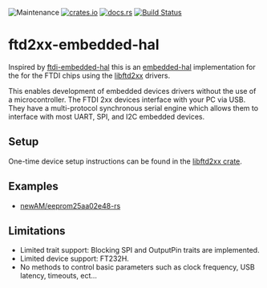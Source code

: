 ![Maintenance](https://img.shields.io/badge/maintenance-experimental-blue.svg)
[![crates.io](https://img.shields.io/crates/v/ftd2xx-embedded-hal.svg)](https://crates.io/crates/ftd2xx-embedded-hal)
[![docs.rs](https://docs.rs/ftd2xx-embedded-hal/badge.svg)](https://docs.rs/ftd2xx-embedded-hal/)
[![Build Status](https://github.com/newAM/ftd2xx-embedded-hal/workflows/CI/badge.svg)](https://github.com/newAM/ftd2xx-embedded-hal/actions)

# ftd2xx-embedded-hal

Inspired by [ftdi-embedded-hal] this is an [embedded-hal] implementation
for the for the FTDI chips using the [libftd2xx] drivers.

This enables development of embedded devices drivers without the use of a
microcontroller.
The FTDI 2xx devices interface with your PC via USB.
They have a multi-protocol synchronous serial engine which allows them to
interface with most UART, SPI, and I2C embedded devices.

## Setup

One-time device setup instructions can be found in the [libftd2xx crate].

## Examples

* [newAM/eeprom25aa02e48-rs]

## Limitations

* Limited trait support: Blocking SPI and OutputPin traits are implemented.
* Limited device support: FT232H.
* No methods to control basic parameters such as clock frequency,
  USB latency, timeouts, ect...

[embedded-hal]: https://crates.io/crates/embedded-hal
[ftdi-embedded-hal]: https://github.com/geomatsi/ftdi-embedded-hal
[libftd2xx crate]: https://github.com/newAM/libftd2xx-rs/
[libftd2xx]: https://github.com/newAM/libftd2xx-rs
[newAM/eeprom25aa02e48-rs]: https://github.com/newAM/eeprom25aa02e48-rs/blob/master/examples/ftdi.rs
